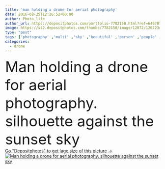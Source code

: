 ```yaml
---
title: 'man holding a drone for aerial photography'
date: 2016-08-25T12:26:52+00:00
author: Photo_life
author_url: https://depositphotos.com/portfolio-7782150.html?ref=64678756
image: https://st2.depositphotos.com/thumbs/7782150/image/12072/120723490/api_thumb_450.jpg?forcejpeg=true
type: "post"
tags: ['photography' ,'multi' ,'sky' ,'beautiful' ,'person' ,'people' ,'outdoor' ,'caucasian' ,'vehicle' ,'hobby' ,'male' ,'man' ,'technology' ,'boy' ,'toy' ,'playing' ,'screen' ,'professional' ,'mountains' ,'radio' ,'camera' ,'photographer' ,'remote' ,'guy' ,'control' ,'propeller' ,'gadget' ,'aircraft' ,'helicopter' ,'activities' ,'low' ,'surveillance' ,'antenna' ,'aviation' ,'aerial' ,'Pilot' ,'Filming' ,'controller' ,'copter' ,'rotor' ,'rotorcraft' ,'controlled' ,'drone' ,'unmanned' ,'uav' ,'multicopter' ,'multirotor' ,'octacopter' ,'quadricoper' ]
categories: 
  - drone
---
```

<div aling="center">
            <font size="60"> Man holding a drone for aerial photography. silhouette against the sunset sky</font>   
</div>
<div>
    <a href='https://depositphotos.com/120723490/stock-photo-man-holding-a-drone-for.html?ref=64678756' target=_blank > Go "Depositphotos" to get lage size of this picture ->
        <img href='https://depositphotos.com/120723490/stock-photo-man-holding-a-drone-for.html?ref=64678756' src='https://st2.depositphotos.com/7782150/12072/i/950/depositphotos_120723490-stock-photo-man-holding-a-drone-for.jpg?forcejpeg=true' alt='Man holding a drone for aerial photography. silhouette against the sunset sky' >
    </a>
</div>
